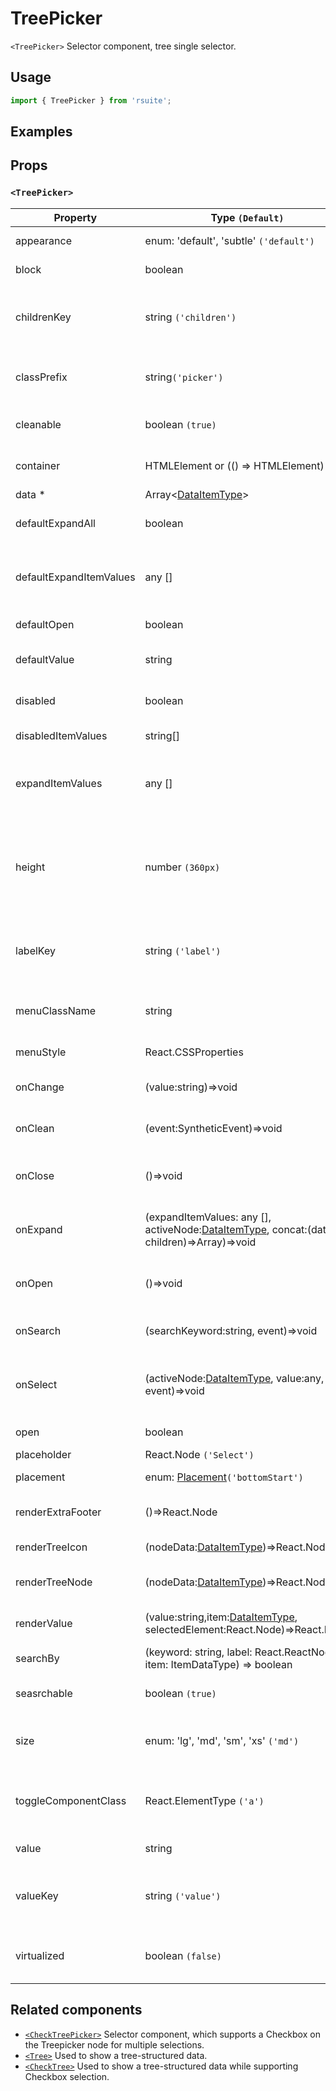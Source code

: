 # TreePicker

`<TreePicker>` Selector component, tree single selector.

## Usage

```js
import { TreePicker } from 'rsuite';
```

## Examples

<!--{demo}-->

## Props

### `<TreePicker>`

| Property                | Type `(Default)`                                                                                    | Description                                                               |
| ----------------------- | --------------------------------------------------------------------------------------------------- | ------------------------------------------------------------------------- |
| appearance              | enum: 'default', 'subtle' `('default')`                                                             | Set picker appearence                                                     |
| block                   | boolean                                                                                             | Blocking an entire row                                                    |
| childrenKey             | string `('children')`                                                                               | Tree data structure Children property name                                |
| classPrefix             | string`('picker')`                                                                                  | The prefix of the component CSS class                                     |
| cleanable               | boolean `(true)`                                                                                    | Set whether you can clear                                                 |
| container               | HTMLElement or (() => HTMLElement)                                                                  | Sets the rendering container                                              |
| data \*                 | Array&lt;[DataItemType](#types)&gt;                                                                 | Tree data                                                                 |
| defaultExpandAll        | boolean                                                                                             | Expand all nodes By default                                               |
| defaultExpandItemValues | any []                                                                                              | Set the value of the default expanded node                                |
| defaultOpen             | boolean                                                                                             | Open by default                                                           |
| defaultValue            | string                                                                                              | Default selected Value                                                    |
| disabled                | boolean                                                                                             | Whether to disable Picker                                                 |
| disabledItemValues      | string[]                                                                                            | Disable item by value                                                     |
| expandItemValues        | any []                                                                                              | Set the value of the expanded node (controlled)                           |
| height                  | number `(360px)`                                                                                    | height of menu. When `virtualize` is true, you can set the height of menu |
| labelKey                | string `('label')`                                                                                  | Tree data structure Label property name                                   |
| menuClassName           | string                                                                                              | A css class to apply to the Menu DOM node                                 |
| menuStyle               | React.CSSProperties                                                                                 | style for Menu                                                            |
| onChange                | (value:string)=>void                                                                                | Callback function for data change                                         |
| onClean                 | (event:SyntheticEvent)=>void                                                                        | Callback fired when value clean                                           |
| onClose                 | ()=>void                                                                                            | Close Dropdown callback functions                                         |
| onExpand                | (expandItemValues: any [], activeNode:[DataItemType](#types), concat:(data, children)=>Array)=>void | Callback When tree node is displayed                                      |
| onOpen                  | ()=>void                                                                                            | Open Dropdown callback function                                           |
| onSearch                | (searchKeyword:string, event)=>void                                                                 | Search callback function                                                  |
| onSelect                | (activeNode:[DataItemType](#types), value:any, event)=>void                                         | Callback function after selecting tree node                               |
| open                    | boolean                                                                                             | Open (Controlled)                                                         |
| placeholder             | React.Node `('Select')`                                                                             | Placeholder                                                               |
| placement               | enum: [Placement](#types)`('bottomStart')`                                                          | Expand placement                                                          |
| renderExtraFooter       | ()=>React.Node                                                                                      | Customizing footer Content                                                |
| renderTreeIcon          | (nodeData:[DataItemType](#types))=>React.Node                                                       | Custom Render icon                                                        |
| renderTreeNode          | (nodeData:[DataItemType](#types))=>React.Node                                                       | Custom Render tree Node                                                   |
| renderValue             | (value:string,item:[DataItemType](#types), selectedElement:React.Node)=>React.Node                  | Custom Render Placeholder                                                 |
| searchBy                | (keyword: string, label: React.ReactNode, item: ItemDataType) => boolean                            | Custom search rules                                                       |
| seasrchable             | boolean `(true)`                                                                                    | Set whether you can search                                                |
| size                    | enum: 'lg', 'md', 'sm', 'xs' `('md')`                                                               | A picker can have different sizes                                         |
| toggleComponentClass    | React.ElementType `('a')`                                                                           | You can use a custom element for this component                           |
| value                   | string                                                                                              | Selected value                                                            |
| valueKey                | string `('value')`                                                                                  | Tree data Structure Value property name                                   |
| virtualized             | boolean `(false)`                                                                                   | Whether using Virtualized List                                            |

## Related components

- [`<CheckTreePicker>`](./check-tree-picker) Selector component, which supports a Checkbox on the Treepicker node for multiple selections.
- [`<Tree>`](./tree) Used to show a tree-structured data.
- [`<CheckTree>`](./check-tree) Used to show a tree-structured data while supporting Checkbox selection.
